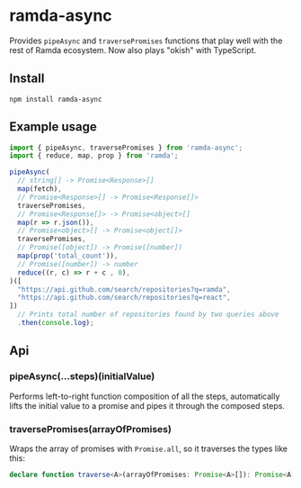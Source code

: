 # ramda-async
Provides `pipeAsync` and `traversePromises` functions that play well with the rest of Ramda ecosystem. Now also plays "okish" with TypeScript.

## Install
```
npm install ramda-async
```

## Example usage
```ts
import { pipeAsync, traversePromises } from 'ramda-async';
import { reduce, map, prop } from 'ramda';

pipeAsync(
  // string[] -> Promise<Response>[]
  map(fetch),
  // Promise<Response>[] -> Promise<Response[]>
  traversePromises,
  // Promise<Response[]> -> Promise<object>[]
  map(r => r.json()),
  // Promise<object>[] -> Promise<object[]>
  traversePromises,
  // Promise([object]) -> Promise([number])
  map(prop('total_count')),
  // Promise([number]) -> number
  reduce((r, c) => r + c , 0),
)([
  "https://api.github.com/search/repositories?q=ramda",
  "https://api.github.com/search/repositories?q=react",
])
  // Prints total number of repositories found by two queries above
  .then(console.log);
```

## Api

### pipeAsync(...steps)(initialValue)
Performs left-to-right function composition of all the steps, automatically lifts the initial value to a promise and pipes it through the composed steps.


### traversePromises(arrayOfPromises)
Wraps the array of promises with `Promise.all`, so it traverses the types like this:
```ts
declare function traverse<A>(arrayOfPromises: Promise<A>[]): Promise<A[]>
```
